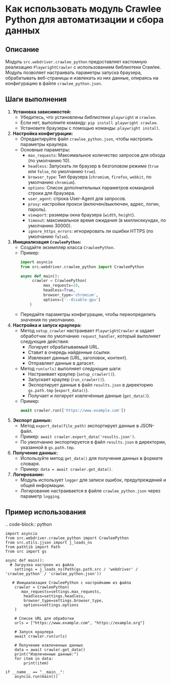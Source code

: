 Как использовать модуль Crawlee Python для автоматизации и сбора данных
=========================================================================================

Описание
-------------------------
Модуль `src.webdriver.crawlee_python` предоставляет кастомную реализацию `PlaywrightCrawler` с использованием библиотеки Crawlee. Модуль позволяет настраивать параметры запуска браузера, обрабатывать веб-страницы и извлекать из них данные, опираясь на конфигурацию в файле `crawlee_python.json`.

Шаги выполнения
-------------------------
1. **Установка зависимостей:**
   - Убедитесь, что установлены библиотеки `playwright` и `crawlee`.
   -  Если нет, выполните команду: `pip install playwright crawlee`.
   -   Установите браузеры с помощью команды: `playwright install`.
2.  **Настройка конфигурации:**
    - Отредактируйте файл `crawlee_python.json`, чтобы настроить параметры краулера.
    - Основные параметры:
      - `max_requests`: Максимальное количество запросов для обхода (по умолчанию 10).
      -   `headless`: Запускать ли браузер в безголовом режиме (`true` или `false`, по умолчанию `true`).
      -   `browser_type`: Тип браузера (`chromium`, `firefox`, `webkit`, по умолчанию `chromium`).
      - `options`: Список дополнительных параметров командной строки для браузера.
      - `user_agent`: строка User-Agent для запросов.
      - `proxy`: настройки прокси (включен/выключен, адрес, логин, пароль).
      -   `viewport`: размеры окна браузера (`width`, `height`).
      -   `timeout`: максимальное время ожидания (в миллисекундах, по умолчанию 30000).
      -   `ignore_https_errors`: игнорировать ли ошибки HTTPS (по умолчанию `false`).
3. **Инициализация `CrawleePython`:**
    - Создайте экземпляр класса `CrawleePython`.
    - Пример:
        ```python
        import asyncio
        from src.webdriver.crawlee_python import CrawleePython
        
        async def main():
             crawler = CrawleePython(
                  max_requests=10,
                  headless=True,
                  browser_type='chromium',
                  options=['--disable-gpu']
            )
         ```
    -  Передайте параметры конфигурации, чтобы переопределить значения по умолчанию.
4.  **Настройка и запуск краулера:**
    - Метод `setup_crawler` настраивает `PlaywrightCrawler` и задает обработчик по умолчанию `request_handler`, который выполняет следующие действия:
        -  Логирует обрабатываемый URL.
        - Ставит в очередь найденные ссылки.
        -   Извлекает данные (URL, заголовок, контент).
        -  Отправляет данные в датасет.
    -   Метод `run(urls)` выполняет следующие шаги:
        - Настраивает краулер (`setup_crawler()`).
        - Запускает краулер (`run_crawler()`).
        - Экспортирует данные в файл `results.json` в директорию `gs.path.tmp` (`export_data()`).
        - Получает и логирует извлечённые данные (`get_data()`).
    - Пример:
        ```python
        await crawler.run(['https://www.example.com'])
        ```
5. **Экспорт данных:**
   -   Метод `export_data(file_path)` экспортирует данные в JSON-файл.
   -   Пример: `await crawler.export_data('results.json')`.
   -   По умолчанию экспортируется в файл `results.json` в директории, указанной в `gs.path.tmp`.
6.  **Получение данных:**
    -   Используйте метод `get_data()` для получения данных в формате словаря.
    -  Пример: `data = await crawler.get_data()`.
7.  **Логирование:**
    - Модуль использует `logger` для записи ошибок, предупреждений и общей информации.
    - Логирование настраивается в файле `crawlee_python.json` через параметр `logging`.

Пример использования
-------------------------
.. code-block:: python

    import asyncio
    from src.webdriver.crawlee_python import CrawleePython
    from src.utils.jjson import j_loads_ns
    from pathlib import Path
    from src import gs
    
    async def main():
      # Загрузка настроек из файла
        settings = j_loads_ns(Path(gs.path.src / 'webdriver' / 'crawlee_python' / 'crawlee_python.json'))
     
       # Инициализация CrawleePython с настройками из файла
        crawler = CrawleePython(
           max_requests=settings.max_requests,
            headless=settings.headless,
            browser_type=settings.browser_type,
            options=settings.options
        )
        
        # Список URL для обработки
        urls = ["https://www.example.com", "https://example.org"]
        
        # Запуск краулера
        await crawler.run(urls)
        
        # Получение извлеченных данных
        data = await crawler.get_data()
        print("Извлеченные данные:")
        for item in data:
            print(item)
    
    if __name__ == "__main__":
        asyncio.run(main())
```
